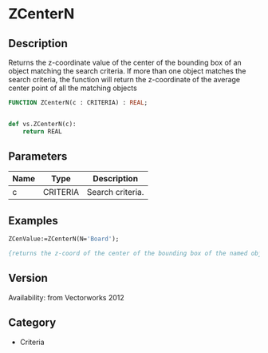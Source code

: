 # ZCenterN

## Description
Returns the z-coordinate value of the center of the bounding box of an object matching the search criteria. If more than one object matches the search criteria, the function will return the z-coordinate of the average center point of all the matching objects

```pascal
FUNCTION ZCenterN(c : CRITERIA) : REAL;
```

```python

def vs.ZCenterN(c):
    return REAL
```

## Parameters
|Name|Type|Description|
|---|---|---|
|c|CRITERIA|Search criteria.|

## Examples
```pascal
ZCenValue:=ZCenterN(N='Board');

{returns the z-coord of the center of the bounding box of the named object 'Board'
```

## Version
Availability: from Vectorworks 2012
## Category
* Criteria


